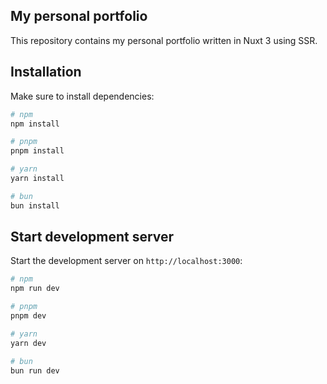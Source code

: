 ## My personal portfolio
This repository contains my personal portfolio written in Nuxt 3 using SSR.

## Installation

Make sure to install dependencies:

```bash
# npm
npm install

# pnpm
pnpm install

# yarn
yarn install

# bun
bun install
```

## Start development server

Start the development server on `http://localhost:3000`:

```bash
# npm
npm run dev

# pnpm
pnpm dev

# yarn
yarn dev

# bun
bun run dev
```

